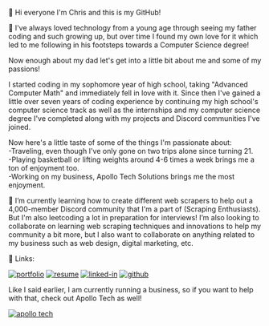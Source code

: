 👋 Hi everyone I'm Chris and this is my GitHub!

👀 I've always loved technology from a young age through seeing my father coding and such growing up, 
but over time I found my own love for it which led to me following in his footsteps towards a Computer Science degree!  

Now enough about my dad let's get into a little bit about me and some of my passions!<br />

I started coding in my sophomore year of high school, taking "Advanced Computer Math" and immediately fell in love with it.
 Since then I've gained a little over seven years of coding experience by continuing my high school's computer science track
 as well as the internships and my computer science degree I've completed along with my projects and Discord communities I've joined.
 
 Now here's a little taste of some of the things I'm passionate about:<br />
-Traveling, even though I've only gone on two trips alone since turning 21.<br />
-Playing basketball or lifting weights around 4-6 times a week brings me a ton of enjoyment too.<br />
-Working on my business, Apollo Tech Solutions brings me the most enjoyment.

🌱 I’m currently learning how to create different web scrapers to help out a 4,000-member Discord community 
that I'm a part of (Scraping Enthusiasts). But I'm also leetcoding a lot in preparation for interviews! 
I’m also looking to collaborate on learning web scraping techniques and innovations to help my community a bit more, but
I also want to collaborate on anything related to my business such as web design, digital marketing, etc.

🔗 Links:

[![portfolio](https://img.shields.io/badge/Portfolio-5340ff?style=for-the-badge&logo=Google-chrome&logoColor=white)](https://VargasChristopher.github.io/)
[![resume](https://img.shields.io/badge/Resume-4285F4?style=for-the-badge&logo=read-the-docs&logoColor=white)](https://drive.google.com/file/d/1fb6nPLtFDqmK3q-bjQJaJPzWHh8_NBT1/view)
[![linked-in](https://img.shields.io/badge/Linked_In-0077B5?style=for-the-badge&logo=LinkedIn&logoColor=white)](https://linkedin.com/in/atsvargas)
[![github](https://img.shields.io/badge/GitHub-000000?style=for-the-badge&logo=GitHub&logoColor=white)](https://github.com/VargasChristopher)

Like I said earlier, I am currently running a business, so if you want to help with that, check out Apollo Tech as well!

[![apollo tech](https://img.shields.io/badge/Apollo_Tech-blue)](https://www.apollo-tech.dev/)
